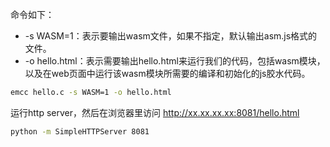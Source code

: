 命令如下：

* -s WASM=1：表示要输出wasm文件，如果不指定，默认输出asm.js格式的文件。
* -o hello.html：表示需要输出hello.html来运行我们的代码，包括wasm模块，以及在web页面中运行该wasm模块所需要的编译和初始化的js胶水代码。

```bash
emcc hello.c -s WASM=1 -o hello.html
```

运行http server，然后在浏览器里访问 http://xx.xx.xx.xx:8081/hello.html

```bash
python -m SimpleHTTPServer 8081
```